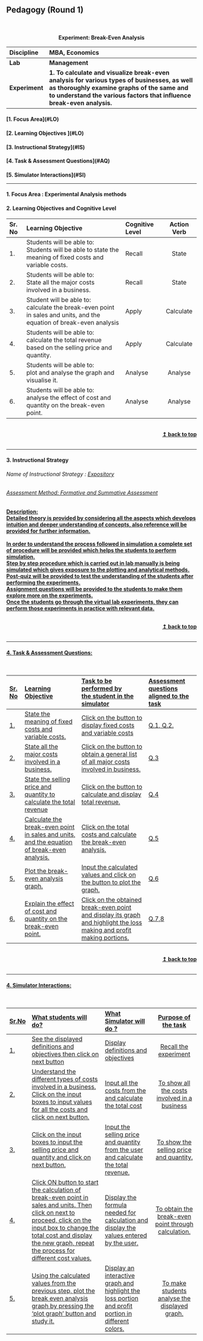## Pedagogy (Round 1)
<p align="center">
<br>
<br>
<b> Experiment: Break-Even Analysis  <a name="top"></a> <br>
</p>

<b>Discipline | <b>MBA, Economics
:--|:--|
<b> Lab | <b> Management
<b> Experiment|     <b> 1. To calculate and visualize break-even analysis for various types of businesses, as well as thoroughly examine graphs of the same and to understand the various factors that influence break-even analysis.


<h4> [1. Focus Area](#LO)
<h4> [2. Learning Objectives ](#LO)
<h4> [3. Instructional Strategy](#IS)
<h4> [4. Task & Assessment Questions](#AQ)
<h4> [5. Simulator Interactions](#SI)
<hr>

<a name="LO"></a>
#### 1. Focus Area : Experimental Analysis methods


#### 2. Learning Objectives and Cognitive Level


Sr. No |	Learning Objective	| Cognitive Level | Action Verb
:--|:--|:--|:-:
1.| Students will be able to: <br>Students will be able to state the meaning of fixed costs and variable costs.<br> | Recall | State
2.| Students will be able to: <br>State all the major costs involved in a business.<br> | Recall | State
3.| Student will be able to: <br> calculate the break-even point in sales and units, and the equation of break-even analysis  | Apply |Calculate
4.| Students will be able to: <br>calculate the total revenue based on the selling price and quantity. | Apply  | Calculate
5.| Students will be able to: <br> plot and analyse the graph and visualise it. | Analyse | Analyse
6.| Students will be able to: <br>analyse the effect of cost and quantity on the break-even point. | Analyse | Analyse



<br/>
<div align="right">
    <b><a href="#top">↥ back to top</a></b>
</div>
<br/>
<hr>

<a name="IS"></a>
#### 3. Instructional Strategy
###### Name of Instructional Strategy  :    <u> Expository
###### Assessment Method: Formative and Summative Assessment

<u> <b>Description:</b></u> 
<br>
Detailed theory is provided by considering all the aspects which develops intuition and deeper understanding of concepts, also reference will be provided for further information.<br>  
In order to understand the process followed in simulation a complete set of procedure will be provided which helps the students to perform simulation. <br>
Step by step procedure which is carried out in lab manually is being simulated which gives exposure to the plotting and analytical methods.<br>
Post-quiz will be provided to test the understanding of the students after performing the experiments.  <br>
Assignment questions will be provided to the students to make them explore more on the experiments.<br> 
Once the students go through the virtual lab experiments, they can perform those experiments in practice with relevant data.<br>

<br/>
<div align="right">
    <b><a href="#top">↥ back to top</a></b>
</div>
<br/>
<hr>

<a name="AQ"></a>
#### 4. Task & Assessment Questions:

<br>

Sr. No |	Learning Objective	| Task to be performed by <br> the student  in the simulator | Assessment questions aligned to the task
:--|:--|:--|:--
1.| State the meaning of fixed costs and variable costs. | Click on the button to display fixed costs and variable costs | Q.1, Q.2.<br> 
2.| State all the major costs involved in a business.  | Click on the button to obtain a general list of all major costs involved in business. | Q.3<br>
3.| State the selling price and quantity to calculate the total revenue  | Click on the button to calculate and display total revenue.|Q.4<br>
4.| Calculate the break-even point in sales and units, and the equation of break-even analysis.| Click on the total costs and calculate the break-even analysis. | Q.5<br>
5.| Plot the break-even analysis graph.| Input the calculated values and click on the button to plot the graph. | Q.6<br>
6.| Explain the effect of cost and quantity on the break-even point.|Click on the obtained break-even point and display its graph and highlight the loss making and profit making portions. | Q.7,8


<br/>
<div align="right">
    <b><a href="#top">↥ back to top</a></b>
</div>
<br/>
<hr>

<a name="SI"></a>

#### 4. Simulator Interactions:
<br>

Sr.No | What students will do? | What Simulator will do ? | Purpose of the task
:--|:--|:--|:--:
1.| See the displayed definitions and objectives then click on next button  | Display definitions and objectives| Recall the experiment
2.| Understand the different types of costs involved in a business. Click on the input boxes to input values for all the costs and click on next button.  | Input all the costs from the and calculate the total cost | To show all the costs involved in a business
3.| Click on the input boxes to input the selling price and quantity and click on next button. | Input the selling price and quantity from the user and calculate the total revenue. | To show the selling price and quantity.
4.| Click ON button to start the calculation of break-even point in sales and units. Then click on next to proceed, click on the input box to change the total cost and display the new graph, repeat the process for different cost values.  | Display the formula needed for calculation and display the values entered by the user.  | To obtain the break-even point through calculation.
5.| Using the calculated values from the previous step, plot the break even analysis graph by pressing the ‘plot graph’ button  and study it. | Display an interactive graph and highlight the loss portion and profit portion in different colors. | To make students analyse the displayed graph.

